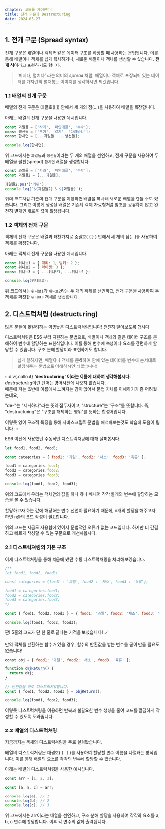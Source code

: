 ```yaml
---
chapter: 코드를 제어한다!
title: 전개 구문과 Destructuring
date: 2024-05-27
---
```


## 1. 전개 구문 (Spread syntax)

전개 구문은 배열이나 객체와 같은 데이터 구조를 확장할 때 사용하는 문법입니다. 이를 통해 배열이나 객체를 쉽게 복사하거나, 새로운 배열이나 객체를 생성할 수 있습니다. **전개 식**이라고 표현하기도 합니다.

> ‘퍼지다, 펼치다’ 라는 의미의 _spread_ 처럼, 배열이나 객체로 포장되어 있는 데이터를 가지런히 펼쳐놓는 이미지를 생각하시면 되겠습니다.

### 1.1 배열의 전개 구문

배열의 전개 구문은 대괄호([ ]) 안에서 세 개의 점(...)을 사용하여 배열을 확장합니다.

아래는 배열의 전개 구문을 사용한 예시입니다.

```jsx
const 과일들 = ['사과', '파인애플', '수박'];
const 생선들 = ['조기', '갈치', '다금바리'];
const 합치면 = [...과일들, ...생선들];

console.log(합치면);
```

위 코드에서는 `과일들`과 `생선들`이라는 두 개의 배열을 선언하고, 전개 구문을 사용하여 두 배열을 펼친(spread) `합치면` 배열을 생성합니다.

```jsx
const 과일들 = ['사과', '파인애플', '수박'];
const 과일들2 = [...과일들];

과일들2.push('키위');
console.log(`${과일들2} & ${과일들}`);
```

위의 코드처럼 기존의 전개 구문을 이용하면 배열을 복사해 새로운 배열을 만들 수도 있습니다. 그리고 이렇게 생성된 배열은 기존의 객체 자료형처럼 참조를 공유하지 않고 완전히 별개인 새로운 값이 할당됩니다.

### 1.2 객체의 전개 구문

객체의 전개 구문은 배열과 마찬가지로 중괄호( { } ) 안에서 세 개의 점(...)을 사용하여 객체를 확장합니다.

아래는 객체의 전개 구문을 사용한 예시입니다.

```jsx
const 위니브1 = { 개리: 1, 빙키: 2 };
const 위니브2 = { 라이캣: 3 };
const 위니브3 = { ...위니브1, ...위니브2 };

console.log(위니브3);
```

위 코드에서는 `위니브1`과 `위니브2`라는 두 개의 객체를 선언하고, 전개 구문을 사용하여 두 객체를 확장한 `위니브3` 객체를 생성합니다.

## 2. 디스트럭쳐링 (**destructuring**)

많은 분들이 헷갈려하는 악명높은 디스트럭쳐링입니다! 천천히 알아보도록 합시다

디스트럭쳐링은 ES6 부터 지원하는 문법으로, 배열이나 객체와 같은 데이터 구조를 분해하여 변수에 할당하는 표현식입니다. 이를 통해 변수에 속성이나 요소를 간편하게 할당할 수 있습니다. 구조 분해 할당이라 표현하기도 합니다.

> 쉽게 말하자면, 배열이나 객체를 **분해**하여 안에 있는 데이터를 변수에 순서대로 할당해주는 문법으로 이해하시면 되겠습니다!

:::div{.callout}
**‘destructuring’ 이라는 이름에 대하여 생각해봅시다.**  
*destructuring*이란 단어는 영어사전에 나오지 않습니다.  
때문에 저는 초반에 이름에서 느껴지는 감이 없어서 문법 자체를 이해하기가 좀 어려웠는데요,

"de-"는 "제거하다"라는 뜻의 접두사이고, "structure"는 "구조"를 뜻합니다. 즉, "destructuring"은 "구조를 해체하는 행위"를 뜻하는 합성어입니다.

이렇듯 영어 구조적 특징을 통해 자바스크립트 문법을 해석해보는것도 학습에 도움이 됩니다
:::

ES6 이전에 사용했던 수동적인 디스트럭쳐링에 대해 살펴봅시다.

```jsx
let food1, food2, food3;

const categories = { food1: '과일', food2: '채소', food3: '육류' };

food1 = categories.food1;
food2 = categories.food2;
food3 = categories.food3;

console.log(food1, food2, food3);
```

위의 코드에서 우리는 객체안의 값을 하나 하나 빼내어 각각 별개의 변수에 할당하는 모습을 볼 수 있습니다.

할당하고자 하는 값에 해당하는 변수 선언이 필요하기 때문에, n개의 할당을 해주고자 하면 n줄의 코드 작성이 필요합니다.

위의 코드는 지금도 사용함에 있어서 문법적인 오류가 없는 코드입니다. 하지만 더 간결하고 빠르게 작성할 수 있는 구문으로 개선해봅시다.

### 2.1 디스트럭쳐링의 기본 구조

이제 디스트럭쳐링을 통해 처음에 봤던 수동 디스트럭쳐링을 처리해보겠습니다.

```jsx
/**
let food1, food2, food3;

const categories = {food1 : '과일', food2 : '채소', food3 : '육류'};

food1 = categories.food1;
food2 = categories.food2;
food3 = categories.food3;
*/

const { food1, food2, food3 } = { food1: '과일', food2: '채소', food3: '육류' };

console.log(food1, food2, food3);
```

짠! 5줄의 코드가 단 한 줄로 끝나는 기적을 보셨습니다! 🪄

만약 객체를 반환하는 함수가 있을 경우, 함수의 반환값을 받는 변수를 굳이 만들 필요도 없습니다!

```jsx
const obj = { food1: '과일', food2: '채소', food3: '육류' };

function objReturn() {
  return obj;
}

// 반환값을 바로 디스트럭쳐링합니다.
const { food1, food2, food3 } = objReturn();

console.log(food1, food2, food3);
```

이렇듯 디스트럭쳐링을 이용하면 반복과 불필요한 변수 생성을 줄여 코드를 깔끔하게 작성할 수 있도록 도와줍니다.

### 2.2 배열의 디스트럭쳐링

지금까지는 객체의 디스트럭쳐링을 주로 살펴봤습니다.

배열의 디스트럭쳐링은 대괄호( `[ ]` )를 사용하여 할당할 변수 이름을 나열하는 방식입니다. 이를 통해 배열의 요소를 각각의 변수에 할당할 수 있습니다.

아래는 배열의 디스트럭쳐링을 사용한 예시입니다.

```jsx
const arr = [1, 2, 3];

const [a, b, c] = arr;

console.log(a); // 1
console.log(b); // 2
console.log(c); // 3
```

위 코드에서는 arr이라는 배열을 선언하고, 구조 분해 할당을 사용하여 각각의 요소를 a, b, c 변수에 할당합니다. 이후 각 변수의 값이 출력됩니다.
